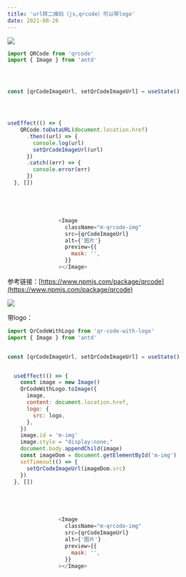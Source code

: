 ```yaml
---
title: 'url转二维码（js,qrcode）可以带logo'
date: 2021-08-26
---   
```

![](https://img-blog.csdnimg.cn/20210826183228509.png?x-oss-processimage/watermark,type_ZHJvaWRzYW5zZmFsbGJhY2s,shadow_50,text_Q1NETiBA5b6Q5ZCM5L-d,size_20,color_FFFFFF,t_70,g_se,x_16)

```javascript
import QRCode from 'qrcode'  
import { Image } from 'antd'




const [qrCodeImageUrl, setQrCodeImageUrl] = useState()




useEffect(() => {
    QRCode.toDataURL(document.location.href)
      .then((url) => {
        console.log(url)
        setQrCodeImageUrl(url)
      })
      .catch((err) => {
        console.error(err)
      })
  }, [])





                <Image
                  className="m-qrcode-img"
                  src={qrCodeImageUrl}
                  alt={'图片'}
                  preview={{
                    mask: '',
                  }}
                ></Image>
```

参考链接：[https://www.npmjs.com/package/qrcode](https://www.npmjs.com/package/qrcode)

![](https://img-blog.csdnimg.cn/20210826192337187.png?x-oss-processimage/watermark,type_ZHJvaWRzYW5zZmFsbGJhY2s,shadow_50,text_Q1NETiBA5b6Q5ZCM5L-d,size_20,color_FFFFFF,t_70,g_se,x_16)

带logo：

```javascript
import QrCodeWithLogo from 'qr-code-with-logo'
import { Image } from 'antd'


const [qrCodeImageUrl, setQrCodeImageUrl] = useState()


  useEffect(() => {
    const image = new Image()
    QrCodeWithLogo.toImage({
      image,
      content: document.location.href,
      logo: {
        src: logo,
      },
    })
    image.id = 'm-img'
    image.style = "display:none;"
    document.body.appendChild(image)
    const imageDom = document.getElementById('m-img')
    setTimeout(() => {
      setQrCodeImageUrl(imageDom.src)
    })
  }, [])





                <Image
                  className="m-qrcode-img"
                  src={qrCodeImageUrl}
                  alt={'图片'}
                  preview={{
                    mask: '',
                  }}
                ></Image>
```
